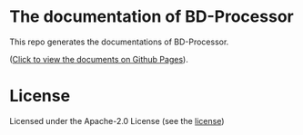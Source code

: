 # The documentation of BD-Processor

This repo generates the documentations of BD-Processor.

([Click to view the documents on Github Pages](https://big-data-processor.github.io/bdp-document)).


# License
Licensed under the Apache-2.0 License (see the <a href="https://github.com/big-data-processor/bdp-document/blob/master/LICENSE" target=_blank>license</a>)